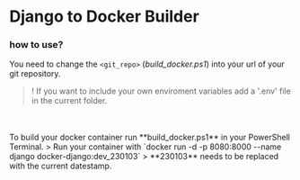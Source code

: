 # Django to Docker Builder


### how to use?
You need to change the `<git_repo>` (<i>build_docker.ps1</i>) into your url of your git repository.
> ! If you want to include your own enviroment variables add a '.env' file in the current folder.
<br />
<br />
To build your docker container run **build_docker.ps1** in your PowerShell Terminal.
> Run your container with `docker run -d -p 8080:8000 --name django docker-django:dev_230103`
> **230103** needs to be replaced with the current datestamp.